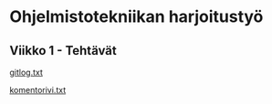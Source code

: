 # Ohjelmistotekniikan harjoitustyö

## Viikko 1 - Tehtävät

[gitlog.txt](https://github.com/essitepp/ot-harjoitustyo/blob/master/laskarit/viikko1/gitlog.txt)

[komentorivi.txt](https://github.com/essitepp/ot-harjoitustyo/blob/master/laskarit/viikko1/komentorivi.txt)

